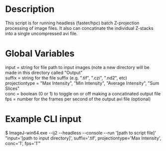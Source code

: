 # Description
This script is for running headless (faster/hpc) batch Z-projection processing of image files. It also can concatinate the individual Z-stacks into a single uncompressed avi file.

# Global Variables
input = string for file path to input images (note a new directory will be made in this directory called "Output" <br>
suffix = string for the file suffix (e.g. ".tif", ".czi", ".nd2", etc) <br>
projectiontype = "Max Intensity", "Min Intensity", "Average Intensity", "Sum Slices" <br>
conc = boolean (0 or 1) to toggle on or off making a concatinated output file <br>
fps = number for the frames per second of the output avi file (optional) <br>

# Example CLI input
$ ImageJ-win64.exe --ij2 --headless --console --run '[path to script file]' "input='[path to input directory]', suffix='.tif', projectiontype='Max Intensity', conc='1', fps='1'"
